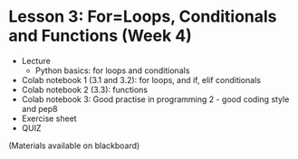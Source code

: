 # Lesson 3: For=Loops, Conditionals and Functions (Week 4)


- Lecture	- Python basics: for loops and conditionals- Colab notebook 1 (3.1 and 3.2): for loops, and if, elif conditionals- Colab notebook 2 (3.3): functions
- Colab notebook 3: Good practise in programming 2 - good coding style and pep8- Exercise sheet
- QUIZ


(Materials available on blackboard)